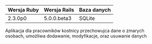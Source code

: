 |Wersja Ruby|Wersja Rails|Baza danych|
|---|---|---|
|2.3.0p0|5.0.0.beta3|SQLite|

Aplikacja dla pracowników kostnicy przechowujca dane o zmarych osobach, umożliwa dodawanie, modyfikacje, oraz usuwanie danych
